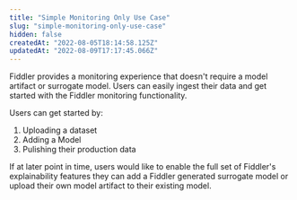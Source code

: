 ```yaml
---
title: "Simple Monitoring Only Use Case"
slug: "simple-monitoring-only-use-case"
hidden: false
createdAt: "2022-08-05T18:14:58.125Z"
updatedAt: "2022-08-09T17:17:45.066Z"
---
```

Fiddler provides a monitoring experience that doesn't require a model artifact or surrogate model. Users can easily ingest their data and get started with the Fiddler monitoring functionality. 

Users can get started by:

1. Uploading a dataset
2. Adding a Model
3. Pulishing their production data

If at later point in time, users would like to enable the full set of Fiddler's explainability features they can add  a Fiddler generated surrogate model or upload their own model artifact to their existing model.